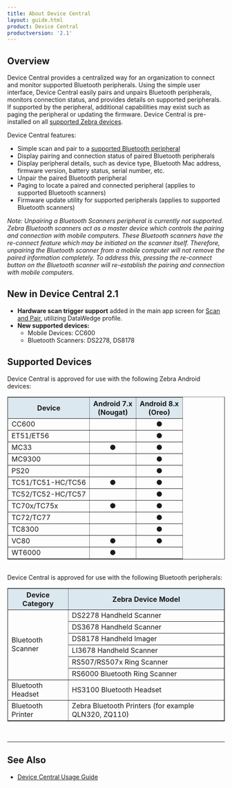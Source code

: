 ```yaml
---
title: About Device Central
layout: guide.html
product: Device Central
productversion: '2.1'
---
```


## Overview

Device Central provides a centralized way for an organization to connect and monitor supported Bluetooth peripherals.  Using the simple user interface, Device Central easily pairs and unpairs Bluetooth peripherals, monitors connection status, and provides details on supported peripherals. If supported by the peripheral, additional capabilities may exist such as paging the peripheral or updating the firmware. Device Central is pre-installed on all [supported Zebra devices](#supporteddevices).

Device Central features:

* Simple scan and pair to a [supported Bluetooth peripheral](#supporteddevices)
* Display pairing and connection status of paired Bluetooth peripherals
* Display peripheral details, such as device type, Bluetooth Mac address, firmware version, battery status, serial number, etc.
* Unpair the paired Bluetooth peripheral 
* Paging to locate a paired and connected peripheral (applies to supported Bluetooth scanners)
* Firmware update utility for supported peripherals (applies to supported Bluetooth scanners)

_Note: Unpairing a Bluetooth Scanners peripheral is currently not supported. Zebra Bluetooth scanners act as a master device which controls the pairing and connection with mobile computers. These Bluetooth scanners have the re-connect feature which may be initiated on the scanner itself. Therefore, unpairing the Bluetooth scanner from a mobile computer will not remove the paired information completely. To address this, pressing the re-connect button on the Bluetooth scanner will re-establish the pairing and connection with mobile computers._

## New in Device Central 2.1
* **Hardware scan trigger support** added in the main app screen for [Scan and Pair](../usage/#scanandpair), utilizing DataWedge profile. 
* **New supported devices:** 
  * Mobile Devices: CC600
  * Bluetooth Scanners: DS2278, DS8178

## Supported Devices

Device Central is approved for use with the following Zebra Android devices:

<table class="facelift" style="width:100%" border="1" padding="5px">
  <tr bgcolor="#dce8ef">
    <th>Device</th>
    <th style="text-align:center">Android 7.x <br>(Nougat)</th>
    <th style="text-align:center">Android 8.x <br>(Oreo)</th>
  </tr>
  <tr>
    <td>CC600</td>
    <td></td>
    <td style="text-align:center">&#x25cf;</td>
  </tr>
  <tr>
    <td>ET51/ET56</td>
    <td></td>
    <td style="text-align:center">&#x25cf;</td>
  </tr>
  <tr>
    <td>MC33</td>
    <td style="text-align:center">&#x25cf;</td>
    <td style="text-align:center">&#x25cf;</td>
  </tr>
  <tr>
    <td>MC9300</td>
    <td></td>
    <td style="text-align:center">&#x25cf;</td>
  </tr>
  <tr>
    <td>PS20</td>
    <td></td>
    <td style="text-align:center">&#x25cf;</td>
  </tr>
  <tr>
    <td>TC51/TC51-HC/TC56</td>
    <td style="text-align:center">&#x25cf;</td>
    <td style="text-align:center">&#x25cf;</td>
  </tr>
  <tr>
    <td>TC52/TC52-HC/TC57</td>
    <td></td>
    <td style="text-align:center">&#x25cf;</td>
  </tr>
  <tr>
    <td>TC70x/TC75x</td>
    <td style="text-align:center">&#x25cf;</td>
    <td style="text-align:center">&#x25cf;</td>
  </tr>
  <tr>
    <td>TC72/TC77</td>
    <td></td>
    <td style="text-align:center">&#x25cf;</td>
  </tr>
  <tr>
    <td>TC8300</td>
    <td></td>
    <td style="text-align:center">&#x25cf;</td>
  </tr>
  <tr>
    <td>VC80</td>
    <td style="text-align:center">&#x25cf;</td>
    <td style="text-align:center">&#x25cf;</td>
  </tr>
  <tr>
    <td>WT6000</td>
    <td style="text-align:center">&#x25cf;</td>
    <td></td>
  </tr>
</table>

<br>
Device Central is approved for use with the following Bluetooth peripherals:

<table class="facelift" style="width:100%" border="1" padding="5px">
  <tr bgcolor="#dce8ef">
    <th>Device Category</th>
    <th>Zebra Device Model</th>
  </tr>
  <tr>
    <td rowspan="6">Bluetooth Scanner</td>
    <td>DS2278 Handheld Scanner</td>
  </tr>
   <tr>
    <td>DS3678 Handheld Scanner</td>
  </tr>
 
  <tr>
    <td>DS8178 Handheld Imager</td>
  </tr>
  <tr>
    <td>LI3678 Handheld Scanner</td>
  </tr>
  <tr>
    <td>RS507/RS507x Ring Scanner</td>
  </tr>
  <tr>
    <td>RS6000 Bluetooth Ring Scanner</td>
  </tr>
  <tr>
    <td>Bluetooth Headset</td>
    <td>HS3100 Bluetooth Headset</td>
  </tr>
  <tr>
    <td>Bluetooth Printer</td>
    <td>Zebra Bluetooth Printers (for example QLN320, ZQ110)</td>
  </tr>
  <!-- ** Payment Support removed **
  <tr>
    <td>Bluetooth Payment Terminal</td>
    <td>Verifone Bluetooth Payment Terminals (for example e355)</td>
  </tr>
  -->
</table>

<br>

-----

## See Also

* [Device Central Usage Guide](../usage)

